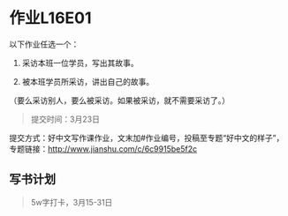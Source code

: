# 作业L16E01
 
以下作业任选一个：
 
1. 采访本班一位学员，写出其故事。
 
2. 被本班学员所采访，讲出自己的故事。
 
（要么采访别人，要么被采访。如果被采访，就不需要采访了。） 

> 提交时间：3月23日

提交方式：好中文写作课作业，文末加#作业编号，投稿至专题“好中文的样子”，专题链接：http://www.jianshu.com/c/6c9915be5f2c 

## 写书计划

> 5w字打卡，3月15-31日